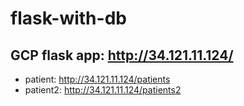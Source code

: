 # flask-with-db

## GCP flask app: http://34.121.11.124/
- patient: http://34.121.11.124/patients
- patient2: http://34.121.11.124/patients2
